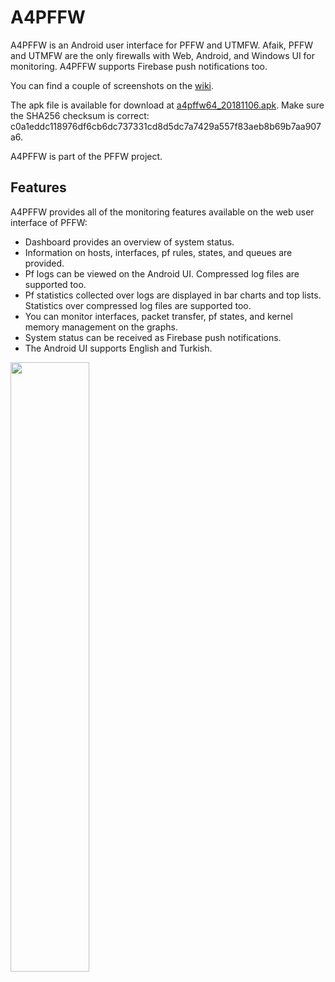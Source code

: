 # A4PFFW

A4PFFW is an Android user interface for PFFW and UTMFW. Afaik, PFFW and UTMFW are the only firewalls with Web, Android, and Windows UI for monitoring. A4PFFW supports Firebase push notifications too.

You can find a couple of screenshots on the [wiki](https://github.com/sonertari/A4PFFW/wiki).

The apk file is available for download at [a4pffw64\_20181106.apk](https://drive.google.com/file/d/1qLqfSALcAzNFUx5jnYNraJLnH3ZuJVl4/view?usp=sharing). Make sure the SHA256 checksum is correct: c0a1eddc118976df6cb6dc737331cd8d5dc7a7429a557f83aeb8b69b7aa907a6.

A4PFFW is part of the PFFW project.

## Features

A4PFFW provides all of the monitoring features available on the web user interface of PFFW:

- Dashboard provides an overview of system status.
- Information on hosts, interfaces, pf rules, states, and queues are provided.
- Pf logs can be viewed on the Android UI. Compressed log files are supported too.
- Pf statistics collected over logs are displayed in bar charts and top lists. Statistics over compressed log files are supported too.
- You can monitor interfaces, packet transfer, pf states, and kernel memory management on the graphs.
- System status can be received as Firebase push notifications.
- The Android UI supports English and Turkish.

<img src="https://github.com/sonertari/A4PFFW/blob/master/screenshots/A4PffwDashboard.png" height="50%">